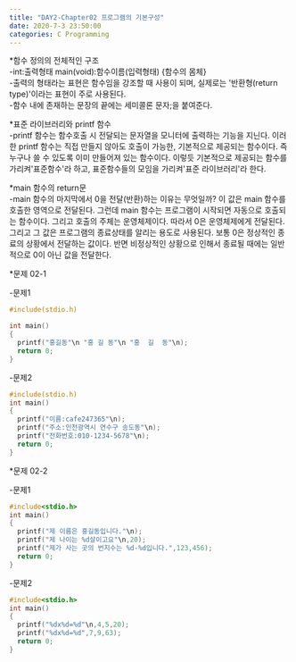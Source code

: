 ```yaml
---
title: "DAY2-Chapter02 프로그램의 기본구성"
date: 2020-7-3 23:50:00 
categories: C Programming 
---
```


*함수 정의의 전체적인 구조  
-int:출력형태 main(void):함수이름(입력형태) {함수의 몸체}  
-출력의 형태라는 표현은 함수임을 강조할 때 사용이 되며, 실제로는 '반환형(return type)'이라는 표현이 주로 사용된다.  
-함수 내에 존재하는 문장의 끝에는 세미콜론 문자;을 붙여준다.  

*표준 라이브러리와 printf 함수  
-printf 함수는 함수호출 시 전달되는 문자열을 모니터에 출력하는 기능을 지닌다. 이러한 printf 함수는 직접 만들지 않아도 호출이 가능한, 기본적으로 제공되는 함수이다.
즉 누구나 쓸 수 있도록 이미 만들어져 있는 함수이다. 이렇듯 기본적으로 제공되는 함수를 가리켜'표준함수'라 하고, 표준함수들의 모임을 가리켜'표준 라이브러리'라 한다.  

*main 함수의 return문  
-main 함수의 마지막에서 0을 전달(반환)하는 이유는 무엇일까? 이 값은 main 함수를 호출한 영역으로 전달된다. 그런데 main 함수는 프로그램이 시작되면 자동으로 호출되는 함수이다.
그리고 호출의 주체는 운영체제이다. 따라서 0은 운영체제에게 전달된다. 그리고 그 값은 프로그램의 종료상태를 알리는 용도로 사용된다. 보통 0은 정상적인 종료의 상황에서 전달하는 값이다.
반면 비정상적인 상황으로 인해서 종료될 때에는 일반적으로 0이 아닌 값을 전달한다.  

*문제 02-1

-문제1
```C
#include(stdio.h)

int main()
{
  printf("홍길동"\n "홍 길 동"\n "홍  길  동"\n);
  return 0;
}
```

-문제2
```C
#include(stdio.h)
int main()
{
  printf("이름:cafe247365"\n);
  printf("주소:인천광역시 연수구 송도동"\n);
  printf("전화번호:010-1234-5678"\n);
  return 0;
}
```
*문제 02-2

-문제1
```C
#include<stdio.h>
int main()
{
  printf("제 이름은 홍길동입니다."\n);
  printf("제 나이는 %d살이고요"\n,20);
  printf("제가 사는 곳의 번지수는 %d-%d입니다.",123,456);
  return 0;
}
```
-문제2
```C
#include<stdio.h>
int main()
{
  printf("%dx%d=%d"\n,4,5,20);
  printf("%dx%d=%d",7,9,63);
  return 0;
}
```
